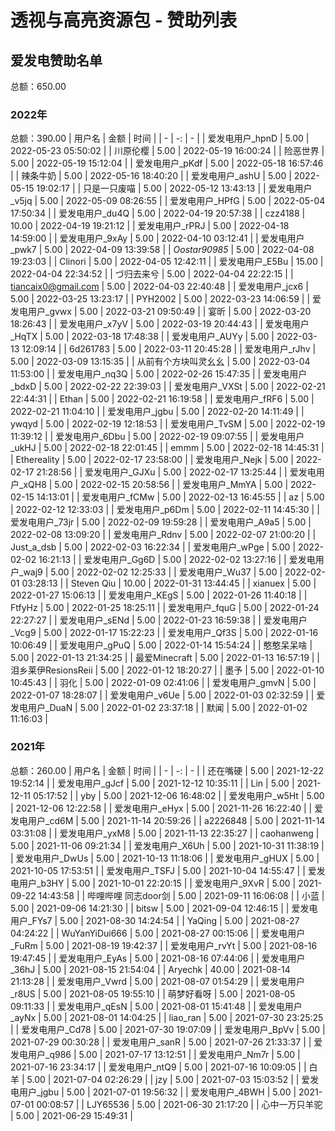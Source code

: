 # 透视与高亮资源包 - 赞助列表
## 爱发电赞助名单
总额：650.00

### 2022年
总额：390.00
| 用户名 | 金额 | 时间 |
| - | -: | - |
| 爱发电用户_hpnD | 5.00 | 2022-05-23 05:50:02 |
| 川原伦樱 | 5.00 | 2022-05-19 16:00:24 |
| 险恶世界 | 5.00 | 2022-05-19 15:12:04 |
| 爱发电用户_pKdf | 5.00 | 2022-05-18 16:57:46 |
| 辣条牛奶 | 5.00 | 2022-05-16 18:40:20 |
| 爱发电用户_ashU | 5.00 | 2022-05-15 19:02:17 |
| 只是一只废喵 | 5.00 | 2022-05-12 13:43:13 |
| 爱发电用户_v5jq | 5.00 | 2022-05-09 08:26:55 |
| 爱发电用户_HPfG | 5.00 | 2022-05-04 17:50:34 |
| 爱发电用户_du4Q | 5.00 | 2022-04-19 20:57:38 |
| czz4188 | 10.00 | 2022-04-19 19:21:12 |
| 爱发电用户_rPRJ | 5.00 | 2022-04-18 14:59:00 |
| 爱发电用户_9xAy | 5.00 | 2022-04-10 03:12:41 |
| 爱发电用户_pwk7 | 5.00 | 2022-04-09 13:39:58 |
| _Oostar90985_ | 5.00 | 2022-04-08 19:23:03 |
| Clinori | 5.00 | 2022-04-05 12:42:11 |
| 爱发电用户_E5Bu | 15.00 | 2022-04-04 22:34:52 |
| づ归去来兮 | 5.00 | 2022-04-04 22:22:15 |
| tiancaix0@gmail.com | 5.00 | 2022-04-03 22:40:48 |
| 爱发电用户_jcx6 | 5.00 | 2022-03-25 13:23:17 |
| PYH2002 | 5.00 | 2022-03-23 14:06:59 |
| 爱发电用户_gvwx | 5.00 | 2022-03-21 09:50:49 |
| 宴昕 | 5.00 | 2022-03-20 18:26:43 |
| 爱发电用户_x7yV | 5.00 | 2022-03-19 20:44:43 |
| 爱发电用户_HqTX | 5.00 | 2022-03-18 17:48:38 |
| 爱发电用户_AUYy | 5.00 | 2022-03-13 12:09:14 |
| 6d261783 | 5.00 | 2022-03-11 20:45:28 |
| 爱发电用户_rJhv | 5.00 | 2022-03-09 13:15:35 |
| 从前有个方块叫灵幺幺 | 5.00 | 2022-03-04 11:53:00 |
| 爱发电用户_nq3Q | 5.00 | 2022-02-26 15:47:35 |
| 爱发电用户_bdxD | 5.00 | 2022-02-22 22:39:03 |
| 爱发电用户_VXSt | 5.00 | 2022-02-21 22:44:31 |
| Ethan | 5.00 | 2022-02-21 16:19:58 |
| 爱发电用户_fRF6 | 5.00 | 2022-02-21 11:04:10 |
| 爱发电用户_jgbu | 5.00 | 2022-02-20 14:11:49 |
| ywqyd | 5.00 | 2022-02-19 12:18:53 |
| 爱发电用户_TvSM | 5.00 | 2022-02-19 11:39:12 |
| 爱发电用户_6Dbu | 5.00 | 2022-02-19 09:07:55 |
| 爱发电用户_ukHJ | 5.00 | 2022-02-18 22:01:45 |
| emmm | 5.00 | 2022-02-18 14:45:31 |
| Ethereality | 5.00 | 2022-02-17 23:58:00 |
| 爱发电用户_Nejk | 5.00 | 2022-02-17 21:28:56 |
| 爱发电用户_GJXu | 5.00 | 2022-02-17 13:25:44 |
| 爱发电用户_xQH8 | 5.00 | 2022-02-15 20:58:56 |
| 爱发电用户_MmYA | 5.00 | 2022-02-15 14:13:01 |
| 爱发电用户_fCMw | 5.00 | 2022-02-13 16:45:55 |
| az | 5.00 | 2022-02-12 12:33:03 |
| 爱发电用户_p6Dm | 5.00 | 2022-02-11 14:45:30 |
| 爱发电用户_73jr | 5.00 | 2022-02-09 19:59:28 |
| 爱发电用户_A9a5 | 5.00 | 2022-02-08 13:09:20 |
| 爱发电用户_Rdnv | 5.00 | 2022-02-07 21:00:20 |
| Just_a_dsb | 5.00 | 2022-02-03 16:22:34 |
| 爱发电用户_wPge | 5.00 | 2022-02-02 16:21:13 |
| 爱发电用户_Gg6D | 5.00 | 2022-02-02 13:27:16 |
| 爱发电用户_waj9 | 5.00 | 2022-02-02 12:25:33 |
| 爱发电用户_Wu37 | 5.00 | 2022-02-01 03:28:13 |
| Steven Qiu | 10.00 | 2022-01-31 13:44:45 |
| xianuex | 5.00 | 2022-01-27 15:06:13 |
| 爱发电用户_KEgS | 5.00 | 2022-01-26 11:40:18 |
| FtfyHz | 5.00 | 2022-01-25 18:25:11 |
| 爱发电用户_fquG | 5.00 | 2022-01-24 22:27:27 |
| 爱发电用户_sENd | 5.00 | 2022-01-23 16:59:38 |
| 爱发电用户_Vcg9 | 5.00 | 2022-01-17 15:22:23 |
| 爱发电用户_Qf3S | 5.00 | 2022-01-16 10:06:49 |
| 爱发电用户_gPuQ | 5.00 | 2022-01-14 15:54:24 |
| 憨憨呆呆啥 | 5.00 | 2022-01-13 21:34:25 |
| 最爱Minecraft | 5.00 | 2022-01-13 16:57:19 |
| 泪乡莱伊ResionsReii | 5.00 | 2022-01-12 18:20:27 |
| 墨予 | 5.00 | 2022-01-10 10:45:43 |
| 羽化 | 5.00 | 2022-01-09 02:41:06 |
| 爱发电用户_gmvN | 5.00 | 2022-01-07 18:28:07 |
| 爱发电用户_v6Ue | 5.00 | 2022-01-03 02:32:59 |
| 爱发电用户_DuaN | 5.00 | 2022-01-02 23:37:18 |
| 默闻 | 5.00 | 2022-01-02 11:16:03 |

### 2021年
总额：260.00
| 用户名 | 金额 | 时间 |
| - | -: | - |
| 还在嘴硬 | 5.00 | 2021-12-22 19:52:14 |
| 爱发电用户_gJcf | 5.00 | 2021-12-12 10:35:11 |
| Lin | 5.00 | 2021-12-11 05:17:52 |
| yby | 5.00 | 2021-12-06 16:48:02 |
| 爱发电用户_w5Ht | 5.00 | 2021-12-06 12:22:58 |
| 爱发电用户_eHyx | 5.00 | 2021-11-26 16:22:40 |
| 爱发电用户_cd6M | 5.00 | 2021-11-14 20:59:26 |
| a2226848 | 5.00 | 2021-11-14 03:31:08 |
| 爱发电用户_yxM8 | 5.00 | 2021-11-13 22:35:27 |
| caohanweng | 5.00 | 2021-11-06 09:21:34 |
| 爱发电用户_X6Uh | 5.00 | 2021-10-31 11:38:19 |
| 爱发电用户_DwUs | 5.00 | 2021-10-13 11:18:06 |
| 爱发电用户_gHUX | 5.00 | 2021-10-05 17:53:51 |
| 爱发电用户_TSFJ | 5.00 | 2021-10-04 14:55:47 |
| 爱发电用户_b3HY | 5.00 | 2021-10-01 22:20:15 |
| 爱发电用户_9XvR | 5.00 | 2021-09-22 14:43:58 |
| 哔哩哔哩 同志door剑 | 5.00 | 2021-09-11 16:06:08 |
| 小蓝 | 5.00 | 2021-09-06 14:21:30 |
| bitsw | 5.00 | 2021-09-04 12:46:15 |
| 爱发电用户_FYs7 | 5.00 | 2021-08-30 14:24:54 |
| YaQing | 5.00 | 2021-08-27 04:24:22 |
| WuYanYiDui666 | 5.00 | 2021-08-27 00:15:06 |
| 爱发电用户_FuRm | 5.00 | 2021-08-19 19:42:37 |
| 爱发电用户_rvYt | 5.00 | 2021-08-16 19:47:45 |
| 爱发电用户_EyAs | 5.00 | 2021-08-16 07:44:06 |
| 爱发电用户_36hJ | 5.00 | 2021-08-15 21:54:04 |
| Aryechk | 40.00 | 2021-08-14 21:13:28 |
| 爱发电用户_Vwrd | 5.00 | 2021-08-07 01:54:29 |
| 爱发电用户_r8US | 5.00 | 2021-08-05 19:55:10 |
| 萌梦好看呀 | 5.00 | 2021-08-05 09:11:33 |
| 爱发电用户_qEsN | 5.00 | 2021-08-01 15:41:48 |
| 爱发电用户_ayNx | 5.00 | 2021-08-01 14:04:25 |
| liao_ran | 5.00 | 2021-07-30 23:25:25 |
| 爱发电用户_Cd78 | 5.00 | 2021-07-30 19:07:09 |
| 爱发电用户_BpVv | 5.00 | 2021-07-29 00:30:28 |
| 爱发电用户_sanR | 5.00 | 2021-07-26 21:33:37 |
| 爱发电用户_q986 | 5.00 | 2021-07-17 13:12:51 |
| 爱发电用户_Nm7r | 5.00 | 2021-07-16 23:34:17 |
| 爱发电用户_ntQ9 | 5.00 | 2021-07-16 10:09:05 |
| 白羊 | 5.00 | 2021-07-04 02:26:29 |
| jzy | 5.00 | 2021-07-03 15:03:52 |
| 爱发电用户_jgbu | 5.00 | 2021-07-01 19:56:32 |
| 爱发电用户_4BWH | 5.00 | 2021-07-01 00:08:57 |
| LJY65536 | 5.00 | 2021-06-30 21:17:20 |
| 心中一万只羊驼 | 5.00 | 2021-06-29 15:49:31 |
